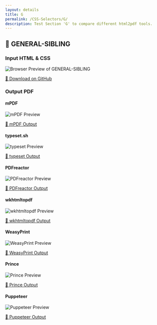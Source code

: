 ```yaml
---
layout: details
title: G
permalink: /CSS-Selectors/G/
description: Test Section 'G' to compare different html2pdf tools.
---
```




## 🔬 GENERAL-SIBLING

### Input HTML & CSS

<div class="browser-mockup with-url">
    <div>
        <img src="/{{ page.path }}/../browser_screenshot__html_CSS_Selectors_G_general-sibling.html.pdf.png" alt="Browser Preview of GENERAL-SIBLING" />
    </div>
</div>
<p>
    <a href="https://raw.githubusercontent.com/azettl/compare.html2pdf.tools/master//html/CSS%20Selectors/G/general-sibling.html" target="_blank" rel="noopener">📄 Download on GitHub</a>
</p>

### Output PDF

<div class="details-boxes">
    <div>
        <h4>mPDF</h4>
        <img src="/{{ page.path }}/../mpdf__html_CSS_Selectors_G_general-sibling.html.png" alt="mPDF Preview" />
        <p>
            <a href="/{{ page.path }}/../mpdf__html_CSS_Selectors_G_general-sibling.html.pdf" target="_blank">📕 mPDF Output</a>
        </p>
    </div>
    <div>
        <h4>typeset.sh</h4>
        <img src="/{{ page.path }}/../typeset__html_CSS_Selectors_G_general-sibling.html.png" alt="typeset Preview" />
        <p>
            <a href="/{{ page.path }}/../typeset__html_CSS_Selectors_G_general-sibling.html.pdf" target="_blank">📕 typeset Output</a>
        </p>
    </div>
    <div>
        <h4>PDFreactor</h4>
        <img src="/{{ page.path }}/../pdfreactor__html_CSS_Selectors_G_general-sibling.html.png" alt="PDFreactor Preview" />
        <p>
            <a href="/{{ page.path }}/../pdfreactor__html_CSS_Selectors_G_general-sibling.html.pdf" target="_blank">📕 PDFreactor Output</a>
        </p>
    </div>
    <div>
        <h4>wkhtmltopdf</h4>
        <img src="/{{ page.path }}/../wkhtmltopdf__html_CSS_Selectors_G_general-sibling.html.png" alt="wkhtmltopdf Preview" />
        <p>
            <a href="/{{ page.path }}/../wkhtmltopdf__html_CSS_Selectors_G_general-sibling.html.pdf" target="_blank">📕 wkhtmltopdf Output</a>
        </p>
    </div>
    <div>
        <h4>WeasyPrint</h4>
        <img src="/{{ page.path }}/../weasyprint__html_CSS_Selectors_G_general-sibling.html.png" alt="WeasyPrint Preview" />
        <p>
            <a href="/{{ page.path }}/../weasyprint__html_CSS_Selectors_G_general-sibling.html.pdf" target="_blank">📕 WeasyPrint Output</a>
        </p>
    </div>
    <div>
        <h4>Prince</h4>
        <img src="/{{ page.path }}/../princexml__html_CSS_Selectors_G_general-sibling.html.png" alt="Prince Preview" />
        <p>
            <a href="/{{ page.path }}/../princexml__html_CSS_Selectors_G_general-sibling.html.pdf" target="_blank">📕 Prince Output</a>
        </p>
    </div>
    <div>
        <h4>Puppeteer</h4>
        <img src="/{{ page.path }}/../puppeteer__html_CSS_Selectors_G_general-sibling.html.png" alt="Puppeteer Preview" />
        <p>
            <a href="/{{ page.path }}/../puppeteer__html_CSS_Selectors_G_general-sibling.html.pdf" target="_blank">📕 Puppeteer Output</a>
        </p>
    </div>
</div>


